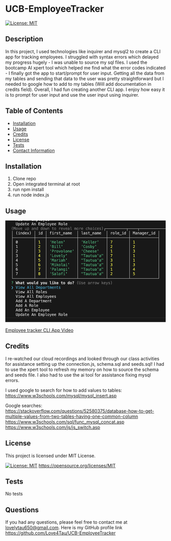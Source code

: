 
  # UCB-EmployeeTracker

  [![License: MIT](https://img.shields.io/badge/License-MIT-yellow.svg)](https://opensource.org/licenses/MIT)

  ## Description
  In this project, I used technologies like inquirer and mysql2 to create a CLI app for tracking employees. I struggled with syntax errors which delayed my progress hugely - I was unable to source my sql files. I used the bootcamp AI xpert tool which helped me find what the error codes indicated - I finally got the app to start/prompt for user input. Getting all the data from my tables and sending that data to the user was pretty straightforward but I needed to google how to add to my tables (Will add documentation in credits field). Overall, I had fun creating another CLI app. I enjoy how easy it is to prompt for user input and use the user input using inquirer.

  ## Table of Contents
  - [Installation](#installation)
  - [Usage](#usage)
  - [Credits](#credits)
  - [License](#license)
  - [Tests](#tests)
  - [Contact Information](#questions)

  ## Installation
  1) Clone repo 
  2) Open integrated terminal at root 
  3) run npm install 
  4) run node index.js

  ## Usage
  ![alt text](./assets/images/CLI%20app.png)

  [Employee tracker CLI App Video](https://app.screencastify.com/v3/watch/gOsnM1QI0SQ7lKvMV7Va)

  ## Credits
  I re-watched our cloud recordings and looked through our class activities for assistance setting up the connection.js, schema.sql and seeds.sql! I had to use the xpert tool to refresh my memory on how to source the schema and seeds file. I also had to use the ai tool for assistance fixing mysql errors. 
  
  I used google to search for how to add values to tables: 
  https://www.w3schools.com/mysql/mysql_insert.asp

  Google searches:
  https://stackoverflow.com/questions/52580375/database-how-to-get-multiple-values-from-two-tables-having-one-common-column
  https://www.w3schools.com/sql/func_mysql_concat.asp
  https://www.w3schools.com/js/js_switch.asp

  ## License
  
  This project is licensed under MIT License.

  [![License: MIT](https://img.shields.io/badge/License-MIT-yellow.svg)](https://opensource.org/licenses/MIT)
  https://opensource.org/licenses/MIT
  

  ## Tests
  No tests

  ## Questions
  If you had any questions, please feel free to contact me at lovelytau650@gmail.com.
  Here is my GitHub profile link https://github.com/Love4Tau/UCB-EmployeeTracker

  